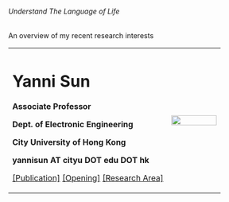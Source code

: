 ###### Understand The Language of Life

An overview of my recent research interests

<div>
<table border="0">
  <tr>
    <td width="75%">
      <h1>Yanni Sun</h1>
      <p><b>Associate Professor</b></p>
      <p><b>Dept. of Electronic Engineering</b></p>
      <p><b>City University of Hong Kong</b></p>
      <p><b>yannisun AT cityu DOT edu DOT hk</b></p>
       <p><a href="/publication.html">[Publication]</a> <a href="/opening.html">[Opening]</a> <a href="/research_area.html">[Research Area]</a></p>
    </td>
    <td width="25%">
      <img src="/research_area.jpg" width="100%">
    </td>
  </tr>
</table>
</div>


